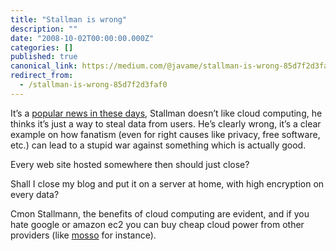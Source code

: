 ```yaml
---
title: "Stallman is wrong"
description: ""
date: "2008-10-02T00:00:00.000Z"
categories: []
published: true
canonical_link: https://medium.com/@javame/stallman-is-wrong-85d7f2d3faf0
redirect_from:
  - /stallman-is-wrong-85d7f2d3faf0
---
```


It’s a [popular news in these days](http://www.guardian.co.uk/technology/2008/sep/29/cloud.computing.richard.stallman), Stallman doesn’t like cloud computing, he thinks it’s just a way to steal data from users. He’s clearly wrong, it’s a clear example on how fanatism (even for right causes like privacy, free software, etc.) can lead to a stupid war against something which is actually good.

Every web site hosted somewhere then should just close?

Shall I close my blog and put it on a server at home, with high encryption on every data?

Cmon Stallmann, the benefits of cloud computing are evident, and if you hate google or amazon ec2 you can buy cheap cloud power from other providers (like [mosso](http://www.mosso.com/) for instance).
